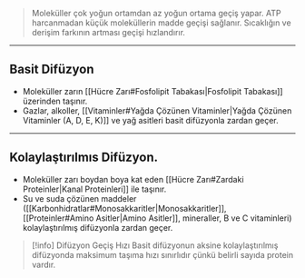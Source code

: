 >Moleküller çok yoğun ortamdan az yoğun ortama geçiş yapar. ATP harcanmadan küçük moleküllerin madde geçişi sağlanır. Sıcaklığın ve derişim farkının artması geçişi hızlandırır.

___
## Basit Difüzyon
- Moleküller zarın [[Hücre Zarı#Fosfolipit Tabakası|Fosfolipit Tabakası]] üzerinden taşınır.
- Gazlar, alkoller, [[Vitaminler#Yağda Çözünen Vitaminler|Yağda Çözünen Vitaminler (A, D, E, K)]] ve yağ asitleri basit difüzyonla zardan geçer.

___
## Kolaylaştırılmıs Difüzyon.
- Moleküller zarı boydan boya kat eden [[Hücre Zarı#Zardaki Proteinler|Kanal Proteinleri]] ile taşınır.
- Su ve suda çözünen maddeler ([[Karbonhidratlar#Monosakkaritler|Monosakkaritler]], [[Proteinler#Amino Asitler|Amino Asitler]], mineraller, B ve C vitaminleri) kolaylaştırılmış difüzyonla zardan geçer.

> [!info] Difüzyon Geçiş Hızı
> Basit difüzyonun aksine kolaylaştırılmış difüzyonda maksimum taşıma hızı sınırlıdır çünkü belirli sayıda protein vardır.
